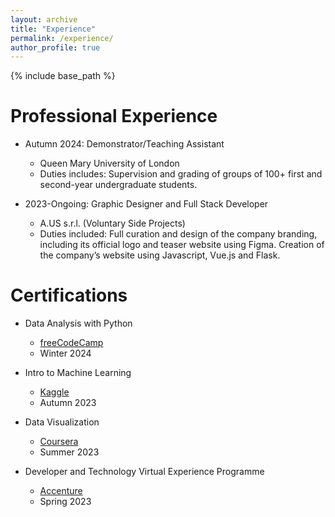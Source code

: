 ```yaml
---
layout: archive
title: "Experience"
permalink: /experience/
author_profile: true
---
```


{% include base_path %}

Professional Experience
======
* Autumn 2024: Demonstrator/Teaching Assistant
  * Queen Mary University of London
  * Duties includes: Supervision and grading of groups of 100+ first and second-year undergraduate students.

* 2023-Ongoing: Graphic Designer and Full Stack Developer
  * A.US s.r.l. (Voluntary Side Projects)
  * Duties included: Full curation and design of the company branding, including its official logo and teaser website using Figma. Creation of the company’s website using Javascript, Vue.js and Flask.


Certifications
======
* Data Analysis with Python
  * [freeCodeCamp](/_certifications/freeCodeCamp-Data_Analysis_with_Python.pdf)
  * Winter 2024

* Intro to Machine Learning
  * [Kaggle](/_certifications/Kaggle-Intro_to_Machine_Learning.png)
  * Autumn 2023

* Data Visualization
  * [Coursera](/_certifications/Coursera-52C3L3XWXFPG.pdf)
  * Summer 2023

* Developer and Technology Virtual Experience Programme
  * [Accenture](/_certifications/AccentureUK_completion_certificate.pdf)
  * Spring 2023
